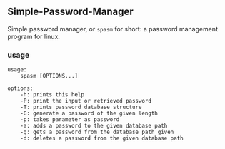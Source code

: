 ## Simple-Password-Manager
Simple password manager, or `spasm` for short: a password management program for linux.

### usage

```
usage: 
	spasm [OPTIONS...]
	
options:
	-h: prints this help
	-P: print the input or retrieved password
	-T: prints password database structure
	-G: generate a password of the given length
	-p: takes parameter as password
	-a: adds a password to the given database path
	-g: gets a password from the database path given
	-d: deletes a password from the given database path
```
